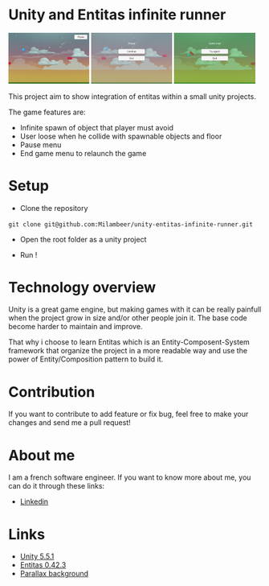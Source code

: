 # Unity and Entitas infinite runner
<p >
    <img style="width: 32%;" src="https://raw.githubusercontent.com/Milambeer/unity-entitas-infinite-runner/master/Readme/Images/Game.png" alt="Entitas">
    <img style="width: 32%;" src="https://raw.githubusercontent.com/Milambeer/unity-entitas-infinite-runner/master/Readme/Images/Pause.png" alt="Entitas">
    <img style="width: 32%;" src="https://raw.githubusercontent.com/Milambeer/unity-entitas-infinite-runner/master/Readme/Images/Death.png" alt="Entitas">
</p>


This project aim to show integration of entitas within a small unity projects.

The game features are:
* Infinite spawn of object that player must avoid
* User loose when he collide with spawnable objects and floor
* Pause menu
* End game menu to relaunch the game

# Setup

* Clone the repository

`
git clone git@github.com:Milambeer/unity-entitas-infinite-runner.git
`

* Open the root folder as a unity project

* Run !

# Technology overview
Unity is a great game engine, but making games with it can be really painfull when the project grow in size and/or other people join it. The base code become harder to maintain and improve.

That why i choose to learn Entitas which is an Entity-Composent-System framework that organize the project in a more readable way and use the power of Entity/Composition pattern to build it.

# Contribution
If you want to contribute to add feature or fix bug, feel free to make your changes and send me a pull request!

# About me
I am a french software engineer. If you want to know more about me, you can do it through these links:
* [Linkedin](https://www.linkedin.com/in/alexis-le-guennec-8144a049/)

# Links
* [Unity 5.5.1](https://unity3d.com/fr)
* [Entitas 0.42.3](https://github.com/sschmid/Entitas-CSharp)
* [Parallax background](http://www.makesimpledesigns.com/free-parallax-background-game-graphics-vol1/)